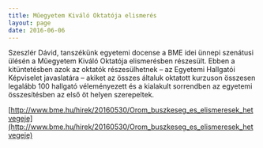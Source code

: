 ```yaml
---
title: Műegyetem Kiváló Oktatója elismerés  
layout: page 
date: 2016-06-06
---
```


Szeszlér Dávid, tanszékünk egyetemi docense a BME idei ünnepi szenátusi ülésén a Műegyetem Kiváló Oktatója elismerésben részesült. 
Ebben a kitüntetésben azok az oktatók részesülhetnek – az Egyetemi Hallgatói Képviselet javaslatára – akiket az összes általuk oktatott kurzuson összesen legalább 100 hallgató véleményezett és a kialakult sorrendben az egyetemi összesítésben az első öt helyen szerepeltek.

[http://www.bme.hu/hirek/20160530/Orom_buszkeseg_es_elismeresek_hetvegeje](http://www.bme.hu/hirek/20160530/Orom_buszkeseg_es_elismeresek_hetvegeje)